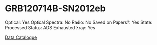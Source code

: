 # GRB120714B-SN2012eb

Optical: Yes
Optical Spectra: No
Radio: No
Saved on Papers?: Yes
State: Processed
Status: ADS Exhausted
Xray: Yes

[Data Catalogue](GRB120714B-SN2012eb%20663f51bb0b7b4799bb32f07aed157c2b/Data%20Catalogue%20981b81f357424450a18675b4478cb1a4.csv)